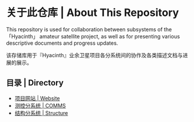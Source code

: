 # 关于此仓库 | About This Repository  

This repository is used for collaboration between subsystems of the 「Hyacinth」 amateur satellite project, as well as for presenting various descriptive documents and progress updates.

该存储库用于『Hyacinth』业余卫星项目各分系统间的协作及各类描述文档与进展的展示。  

## 目录 | Directory  
- [项目网站   | Website](https://github.com/HyacinthSat/Website)
- [测控分系统 | COMMS](https://github.com/HyacinthSat/COMMS)
- [结构分系统 | Structure](https://github.com/HyacinthSat/Structure)
